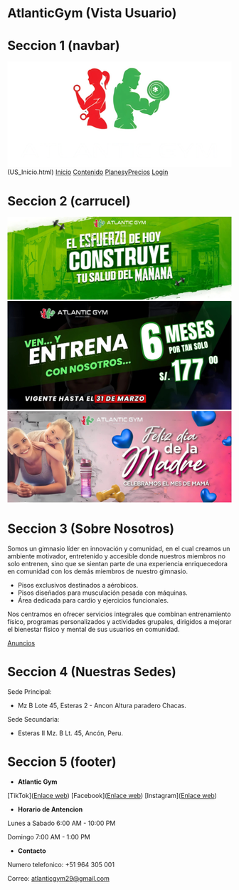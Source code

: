 # AtlanticGym (Vista Usuario)

# Seccion 1 (navbar)
![Imagen logo](/imgWeb/logo.png)(US_Inicio.html)
[Inicio](US_Inicio.html)
[Contenido](US_Anuncios.html)
[PlanesyPrecios](#)
[Login](/login)


# Seccion 2 (carrucel)
![Image Alt Text](/imgWeb/C_01.jpg)
![Image Alt Text](/imgWeb/C_02.jpg)
![Image Alt Text](/imgWeb/C_03.jpg)


# Seccion 3 (Sobre Nosotros)
Somos un gimnasio líder en innovación y comunidad, en el cual creamos un ambiente motivador, 
entretenido y accesible donde nuestros miembros no solo entrenen, sino que se sientan parte de 
una experiencia enriquecedora en comunidad con los demás miembros de nuestro gimnasio.

- Pisos exclusivos destinados a aérobicos.
- Pisos diseñados para musculación pesada con máquinas.
- Área dedicada para cardio y ejercicios funcionales.

Nos centramos en ofrecer servicios integrales que combinan entrenamiento físico, programas 
personalizados y actividades grupales, dirigidos a mejorar el bienestar físico y mental de 
sus usuarios en comunidad.

[Anuncios](US_Anuncios.html)


# Seccion 4 (Nuestras Sedes)
Sede Principal:

- Mz B Lote 45, Esteras 2 - Ancon Altura paradero Chacas.


Sede Secundaria:
- Esteras II Mz. B Lt. 45, Ancón, Peru.


# Seccion 5 (footer)
- **Atlantic Gym**

[TikTok]([Enlace web](https://www.tiktok.com/@atlantic.gym8))
[Facebook]([Enlace web](https://www.facebook.com/Antlanticgym))
[Instagram]([Enlace web](https://www.instagram.com/atlanticgm/))

- **Horario de Antencion**

Lunes a Sabado 6:00 AM - 10:00 PM

Domingo 7:00 AM - 1:00 PM

- **Contacto**

Numero telefonico: +51 964 305 001

Correo: atlanticgym29@gmail.com